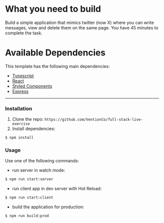 # What you need to build

Build a simple application that mimics twitter (now X) where you can write messages, view and delete them on the same page.
You have 45 minutes to complete the task.

# Available Dependencies

This template has the following main dependencies:
* [Typescript](https://www.typescriptlang.org/)
* [React](https://reactjs.org/)
* [Styled Components](https://styled-components.com/)
* [Express](https://expressjs.com/)
---

### Installation
1. Clone the repo: `https://github.com/VentionCo/full-stack-live-exercise`
2. Install dependencies: 
``` bash
$ npm install
```

### Usage

Use one of the following commands:
* run server in watch mode:
``` bash
$ npm run start:server
```
* run client app in dev server with Hot Reload:
``` bash
$ npm run start:client
```
* build the application for production:
``` bash
$ npm run build:prod
```
